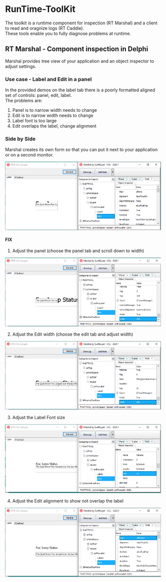 # RunTime-ToolKit
The toolkit is a runtime component for inspection (RT Marshal) and a client to read and oragnize logs (RT Caddie).  
These tools enable you to fully diagnose problems at runtime.  
## RT Marshal - Component inspection in Delphi
Marshal provides tree view of your application and an object inspector to adjust settings.  
### Use case - Label and Edit in a panel
In the provided demos on the label tab there is a poorly formatted aligned set of controls: panel, edit, label.  
The problems are:  
1. Panel is to narrow width needs to change
2. Edit is to narrow width needs to change
3. Label font is too large
4. Edit overlaps the label, change alignment

### Side by Side 
Marshal creates its own form so that you can put it next to your application or on a second monitor.

![Marshal Side by Side view](/images/SxS_Label_Marshal_Start.PNG)

#### FIX
1. Adjust the panel (choose the panel tab and scroll down to width)

![Marshal SXS fix panel width](/images/SxS_Label_Marshal_PanelWidthChange.PNG)

2. Adjust the Edit width (choose the edit tab and adjust width)

![Marshal SXS fix edit width](/images/SxS_Label_Marshal_EditWidthChange.PNG)

3. Adjust the Label Font size

![Marshal SXS fix label font](/images/SxS_Label_Marshal_LabelFontChange.PNG)

4. Adjust the Edit alignment to show not overlap the label

![Marshal SXS fix label font](/images/SxS_Label_Marshal_EditAlignChange.PNG)


